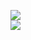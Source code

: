 [![](https://img.shields.io/badge/Made%20With-Github%20Spray-lightgrey.svg?style=for-the-badge&logo=github)](https://github.com/Annihil/github-spray#13179)  
[![](https://i.imgur.com/2DrTn0Z.gif)](https://github.com/Annihil/github-spray)